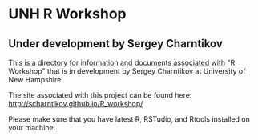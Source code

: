 # UNH R Workshop

## Under development by Sergey Charntikov

This is a directory for information and documents associated with "R Workshop" that is in development by Sergey Charntikov at University of New Hampshire.  

The site associated with this project can be found here: http://scharntikov.github.io/R_workshop/

Please make sure that you have latest R, RSTudio, and Rtools installed on your machine. 
